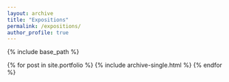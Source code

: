 ```yaml
---
layout: archive
title: "Expositions"
permalink: /expositions/
author_profile: true
---
```


{% include base_path %}


{% for post in site.portfolio %}
  {% include archive-single.html %}
{% endfor %}

